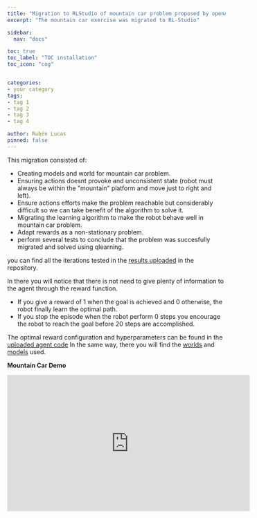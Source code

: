 ```yaml
---
title: "Migration to RLStudio of mountain car problem proposed by openAI-gym"
excerpt: "The mountain car exercise was migrated to RL-Studio"

sidebar:
  nav: "docs"

toc: true
toc_label: "TOC installation"
toc_icon: "cog"


categories:
- your category
tags:
- tag 1
- tag 2
- tag 3
- tag 4

author: Rubén Lucas
pinned: false
---
```


This migration consisted of:
  -  Creating models and world for mountain car problem.
  -  Ensuring actions doesnt provoke and unconsistent state (robot must always be within the "mountain" platform and move just to right and left).
  -  Ensure actions efforts make the problem reachable but considerably difficult so we can take benefit of the algorithm to solve it.
  -  Migrating the learning algorithm to make the robot behave well in mountain car problem.
  -  Adapt rewards as a non-stationary problem.
  -  perform several tests to conclude that the problem was succesfully migrated and solved using qlearning.

you can find all the iterations tested in the [results uploaded](https://github.com/RoboticsLabURJC/2020-phd-ruben-lucas/tree/master/RL_Unibotics/RL-Studio/mountain_car/agents/logs) in the repository.

In there you will notice that there is not need to give plenty of information to the agent through the reward function.
   - If you give a reward of 1 when the goal is achieved and 0 otherwise, the robot finally learn the optimal path.
   - If you stop the episode when the robot perform 0 steps you encourage the robot to reach the goal before 20 steps are accomplished.

The optimal reward configuration and hyperparameters can be found in the [uploaded agent code](https://github.com/RoboticsLabURJC/2020-phd-ruben-lucas/tree/master/RL_Unibotics/RL-Studio/mountain_car/agents)
In the same way, there you will find the [worlds](https://github.com/RoboticsLabURJC/2020-phd-ruben-lucas/tree/master/RL_Unibotics/RL-Studio/mountain_car/world) and [models](https://github.com/RoboticsLabURJC/2020-phd-ruben-lucas/tree/master/RL_Unibotics/RL-Studio/mountain_car/model) used.

<strong>Mountain Car Demo</strong>

<iframe width="560" height="315" src="https://www.youtube.com/embed/oAyZph4sHvc" title="YouTube video player" frameborder="0" allow="accelerometer; autoplay; clipboard-write; encrypted-media; gyroscope; picture-in-picture" allowfullscreen></iframe>
